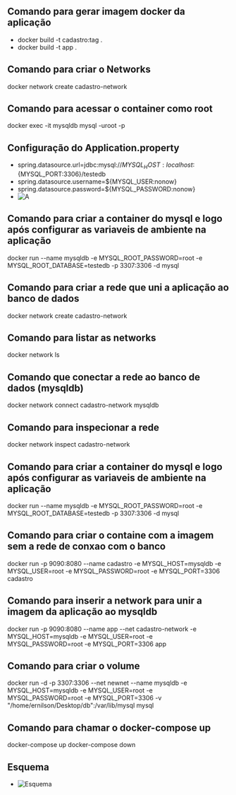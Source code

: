 ## Comando para gerar imagem docker da aplicação
- docker build -t cadastro:tag .
- docker build -t app .

## Comando para criar o Networks
docker network create cadastro-network

## Comando para acessar o container como root
docker exec -it mysqldb mysql -uroot -p

## Configuração do Application.property
 - spring.datasource.url=jdbc:mysql://${MYSQL_HOST:localhost}:${MYSQL_PORT:3306}/testedb
 - spring.datasource.username=${MYSQL_USER:nonow}
 - spring.datasource.password=${MYSQL_PASSWORD:nonow}
 - ![A](https://github.com/Ernilson/apiCadastroDocker/assets/30840118/772eaeb9-0347-40eb-b653-a8f98b17eefe)

## Comando para criar a container do mysql e logo após configurar as variaveis de ambiente na aplicação
docker run --name mysqldb -e MYSQL_ROOT_PASSWORD=root -e MYSQL_ROOT_DATABASE=testedb -p 3307:3306 -d mysql

## Comando para criar a rede que uni a aplicação ao banco de dados
docker network create cadastro-network

## Comando para listar as networks
docker network ls

## Comando que conectar a rede ao banco de dados (mysqldb)
docker network connect cadastro-network mysqldb

## Comando para inspecionar a rede
docker network inspect cadastro-network

## Comando para criar a container do mysql e logo após configurar as variaveis de ambiente na aplicação
docker run --name mysqldb -e MYSQL_ROOT_PASSWORD=root -e MYSQL_ROOT_DATABASE=testedb -p 3307:3306 -d mysql

## Comando para criar o containe com a imagem sem a rede de conxao com o banco
docker run -p 9090:8080 --name cadastro -e MYSQL_HOST=mysqldb -e MYSQL_USER=root -e MYSQL_PASSWORD=root -e MYSQL_PORT=3306 cadastro

## Comando para inserir a network para unir a imagem da aplicação ao mysqldb
docker run -p 9090:8080 --name app --net cadastro-network -e MYSQL_HOST=mysqldb -e MYSQL_USER=root -e MYSQL_PASSWORD=root -e MYSQL_PORT=3306 app

## Comando para criar o volume
docker run -d -p 3307:3306 --net newnet --name mysqldb -e MYSQL_HOST=mysqldb -e MYSQL_USER=root -e MYSQL_PASSWORD=root -e MYSQL_PORT=3306 -v "/home/ernilson/Desktop/db":/var/lib/mysql mysql

## Comando para chamar o docker-compose up
docker-compose up
docker-compose down

## Esquema
- ![Esquema](https://github.com/Ernilson/apiCadastroDocker/assets/30840118/54127089-d859-4840-8457-b42dc16c9979)

